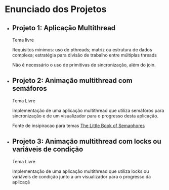 # Enunciado dos Projetos
- ## Projeto 1: Aplicação Multithread

    Tema livre

    Requisitos mínimos: uso de pthreads; matriz ou estrutura de dados complexa; estratégia para divisão de trabalho entre múltiplas threads

    Não é necessário o uso de primitivas de sincronização, além do join.
    
    
- ## Projeto 2: Animação multithread com semáforos

    Tema Livre

    Implementação de uma aplicação multithread que utiliza semáforos para sincronização e de um visualizador para o progresso desta aplicação.
    
    Fonte de insipiracao para temas [The Little Book of Semaphores](https://greenteapress.com/wp/semaphores/)
    
    
- ## Projeto 3: Animação multithread com locks ou variáveis de condição
    
    Tema Livre
    
    Implementação de uma aplicação multithread que utiliza locks ou variáveis de condição junto a um visualizador para o progresso da aplicaçã
